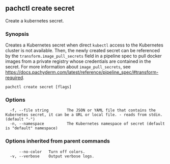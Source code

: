 ## pachctl create secret

Create a kubernetes secret.

### Synopsis

Creates a Kubernetes secret when direct `kubectl` access to the Kubernetes cluster is not available. Then, the newly created secret can be referenced by the `transform.image_pull_secrets` field in a pipeline spec to pull docker images from a private registry whose credentials are contained in the secret. For 
 more information about `image_pull_secrets`, see https://docs.pachyderm.com/latest/reference/pipeline_spec/#transform-required.

```
pachctl create secret [flags]
```

### Options

```
  -f, --file string        The JSON or YAML file that contains the Kubernetes secret, it can be a URL or local file. - reads from stdin. (default "-")
  -n, --namespace          The Kubernetes namespace of secret (default is "default" namespace)
```

### Options inherited from parent commands

```
      --no-color   Turn off colors.
  -v, --verbose    Output verbose logs.
